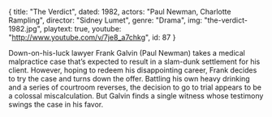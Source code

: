 {
  title: "The Verdict",
  dated: 1982,
  actors: "Paul Newman, Charlotte Rampling",
  director: "Sidney Lumet",
  genre: "Drama",
  img: "the-verdict-1982.jpg",
  playtext: true,
  youtube: "http://www.youtube.com/v/7je8_a7chkg",
  id: 87
}
 
Down-on-his-luck lawyer Frank Galvin (Paul Newman) takes a medical malpractice case that’s expected to result in a slam-dunk settlement for his client. However, hoping to redeem his disappointing career, Frank decides to try the case and turns down the offer. Battling his own heavy drinking and a series of courtroom reverses, the decision to go to trial appears to be a colossal miscalculation. But Galvin finds a single witness whose testimony swings the case in his favor. 